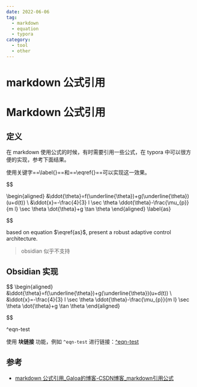 ```yaml
---
date: 2022-06-06
tag:
  - markdown
  - equation
  - typora
category:
  - tool
  - other
---
```


# markdown 公式引用

# Markdown 公式引用

## 定义

在 markdown 使用公式的时候，有时需要引用一些公式，在 typora 中可以很方便的实现，参考下面结果。

使用关键字==\label{}==和==\eqref{}==可以实现这一效果。


$$

\begin{aligned}
&\ddot{\theta}=f(\underline{\theta})+g(\underline{\theta})(u+d(t)) \\
&\ddot{x}=-\frac{4}{3} l \sec \theta \ddot{\theta}-\frac{\mu_{p}}{m l} \sec \theta \dot{\theta}+g \tan \theta
\end{aligned}
\label{as}

$$


based on equation $\eqref{as}$, present a robust adaptive control architecture.

>obsidian 似乎不支持


## Obsidian 实现


$$
\begin{aligned}
&\ddot{\theta}=f(\underline{\theta})+g(\underline{\theta})(u+d(t)) \\
&\ddot{x}=-\frac{4}{3} l \sec \theta \ddot{\theta}-\frac{\mu_{p}}{m l} \sec \theta \dot{\theta}+g \tan \theta
\end{aligned}

$$

^eqn-test

使用 **块链接** 功能，例如 `^eqn-test` 进行链接：[^eqn-test](./#^eqn-test)



## 参考

- [markdown 公式引用_Galoa的博客-CSDN博客_markdown引用公式](https://blog.csdn.net/Galoa/article/details/79921551)
